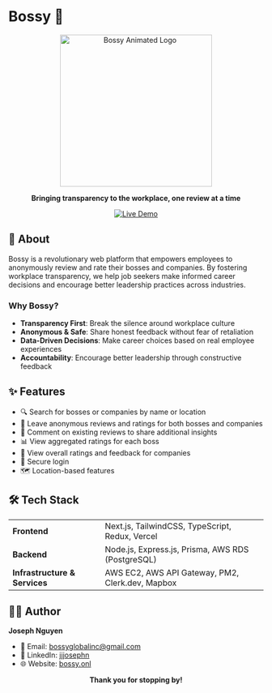 # Bossy 💼

<div align="center">
  <img width="300" alt="Bossy Animated Logo" src="https://media.tenor.com/71fDVE65ErAAAAAM/panpaka-pants-rating.gif">
  
  **Bringing transparency to the workplace, one review at a time**
  
  [![Live Demo](https://img.shields.io/badge/Live%20Demo-bossy.onl-blue?style=for-the-badge)](https://bossy.onl)
</div>

## 🎯 About

Bossy is a revolutionary web platform that empowers employees to anonymously review and rate their bosses and companies. By fostering workplace transparency, we help job seekers make informed career decisions and encourage better leadership practices across industries.

### Why Bossy?

- **Transparency First**: Break the silence around workplace culture
- **Anonymous & Safe**: Share honest feedback without fear of retaliation  
- **Data-Driven Decisions**: Make career choices based on real employee experiences
- **Accountability**: Encourage better leadership through constructive feedback

## ✨ Features

- 🔍 Search for bosses or companies by name or location  
- 📝 Leave anonymous reviews and ratings for both bosses and companies  
- 💬 Comment on existing reviews to share additional insights  
- 📊 View aggregated ratings for each boss  
- 🏢 View overall ratings and feedback for companies  
- 🔐 Secure login 
- 🗺️ Location-based features 

## 🛠️ Tech Stack
<table>
  <tr>
    <td><strong>Frontend</strong></td>
    <td>Next.js, TailwindCSS, TypeScript, Redux, Vercel</td>
  </tr>
  <tr>
    <td><strong>Backend</strong></td>
    <td>Node.js, Express.js, Prisma, AWS RDS (PostgreSQL)</td>
  </tr>
  <tr>
    <td><strong>Infrastructure & Services</strong></td>
    <td>AWS EC2, AWS API Gateway, PM2, Clerk.dev, Mapbox</td>
  </tr>
</table>

## 👨‍💻 Author

**Joseph Nguyen**

- 📧 Email: [bossyglobalinc@gmail.com](mailto:bossyglobalinc@gmail.com)
- 💼 LinkedIn: [jjjosephn](https://www.linkedin.com/in/jjjosephn)
- 🌐 Website: [bossy.onl](https://bossy.onl)


<div align="center">
  <strong>Thank you for stopping by!</strong>
</div>
